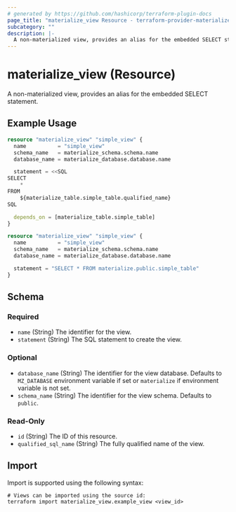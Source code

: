 ```yaml
---
# generated by https://github.com/hashicorp/terraform-plugin-docs
page_title: "materialize_view Resource - terraform-provider-materialize"
subcategory: ""
description: |-
  A non-materialized view, provides an alias for the embedded SELECT statement.
---
```


# materialize_view (Resource)

A non-materialized view, provides an alias for the embedded SELECT statement.

## Example Usage

```terraform
resource "materialize_view" "simple_view" {
  name          = "simple_view"
  schema_name   = materialize_schema.schema.name
  database_name = materialize_database.database.name

  statement = <<SQL
SELECT
    *
FROM
    ${materialize_table.simple_table.qualified_name}
SQL

  depends_on = [materialize_table.simple_table]
}

resource "materialize_view" "simple_view" {
  name          = "simple_view"
  schema_name   = materialize_schema.schema.name
  database_name = materialize_database.database.name

  statement = "SELECT * FROM materialize.public.simple_table"
}
```

<!-- schema generated by tfplugindocs -->
## Schema

### Required

- `name` (String) The identifier for the view.
- `statement` (String) The SQL statement to create the view.

### Optional

- `database_name` (String) The identifier for the view database. Defaults to `MZ_DATABASE` environment variable if set or `materialize` if environment variable is not set.
- `schema_name` (String) The identifier for the view schema. Defaults to `public`.

### Read-Only

- `id` (String) The ID of this resource.
- `qualified_sql_name` (String) The fully qualified name of the view.

## Import

Import is supported using the following syntax:

```shell
# Views can be imported using the source id:
terraform import materialize_view.example_view <view_id>
```
